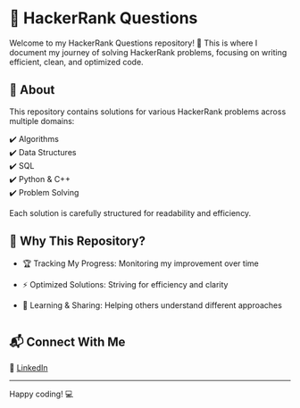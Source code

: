  # 🚀 HackerRank Questions

Welcome to my HackerRank Questions repository! 🎯 This is where I document my journey of solving HackerRank problems, focusing on writing efficient, clean, and optimized code.

## 📌 About
This repository contains solutions for various HackerRank problems across multiple domains:

✔️ Algorithms  
✔️ Data Structures  
✔️ SQL  
✔️ Python & C++  
✔️ Problem Solving  

Each solution is carefully structured for readability and efficiency.



## 🎯 Why This Repository?

- 🏆 Tracking My Progress: Monitoring my improvement over time  
- ⚡️ Optimized Solutions: Striving for efficiency and clarity  
- 📖 Learning & Sharing: Helping others understand different approaches  


   ```

## 📬 Connect With Me

💼 [LinkedIn](https://linkedin.com/in/yourprofile)


---

Happy coding! 💻
